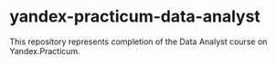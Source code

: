 # yandex-practicum-data-analyst

This repository represents completion of the Data Analyst course on Yandex.Practicum.

